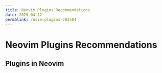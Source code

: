 ```yaml
---
title: Neovim Plugins Recommendations
date: 2025-04-12
permalink: /nvim-plugins-202504
---
```


# Neovim Plugins Recommendations

## Plugins in Neovim
